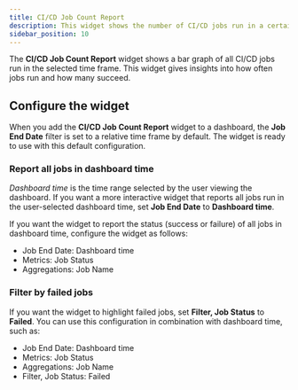 ```yaml
---
title: CI/CD Job Count Report
description: This widget shows the number of CI/CD jobs run in a certain time frame.
sidebar_position: 10
---
```


The **CI/CD Job Count Report** widget shows a bar graph of all CI/CD jobs run in the selected time frame. This widget gives insights into how often jobs run and how many succeed.

## Configure the widget

When you add the **CI/CD Job Count Report** widget to a dashboard, the **Job End Date** filter is set to a relative time frame by default. The widget is ready to use with this default configuration.

### Report all jobs in dashboard time

_Dashboard time_ is the time range selected by the user viewing the dashboard. If you want a more interactive widget that reports all jobs run in the user-selected dashboard time, set **Job End Date** to **Dashboard time**.

If you want the widget to report the status (success or failure) of all jobs in dashboard time, configure the widget as follows:

* Job End Date: Dashboard time
* Metrics: Job Status
* Aggregations: Job Name

<!-- img .gitbook/assets/image (63).png - CICD Job Count Report set to all jobs in dashboard time -->

### Filter by failed jobs

If you want the widget to highlight failed jobs, set **Filter, Job Status** to **Failed**. You can use this configuration in combination with dashboard time, such as:

* Job End Date: Dashboard time
* Metrics: Job Status
* Aggregations: Job Name
* Filter, Job Status: Failed

<!-- img .gitbook/assets/image (28).png - CICD Job Count Report widget showing only failed jobs. -->
